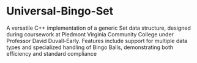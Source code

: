 # Universal-Bingo-Set
A versatile C++ implementation of a generic Set data structure, designed during coursework at Piedmont Virginia Community College under Professor David Duvall-Early. Features include support for multiple data types and specialized handling of Bingo Balls, demonstrating both efficiency and standard compliance
